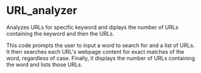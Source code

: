 # URL_analyzer
Analyzes URLs for specific keyword and diplays the number of URLs containing the keyword and then the URLs.

This code prompts the user to input a word to search for and a list of URLs. It then searches each URL's webpage content for exact matches of the word, regardless of case. Finally, it displays the number of URLs containing the word and lists those URLs.
